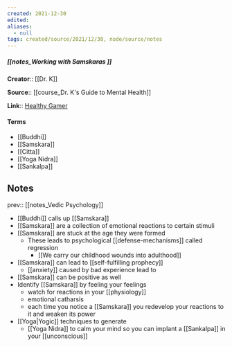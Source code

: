 ```yaml
---
created: 2021-12-30 
edited: 
aliases:
  - null
tags: created/source/2021/12/30, node/source/notes
---
```


##### [[notes_Working with Samskaras ]]
**Creator**:: [[Dr. K]]
 
**Source**:: [[course_Dr. K's Guide to Mental Health]]

**Link**:: [Healthy Gamer](https://coaching.healthygamer.gg/guide/lessons/working-with-samskaras)

#### Terms
- [[Buddhi]]
- [[Samskara]]
- [[Citta]]
- [[Yoga Nidra]]
- [[Sankalpa]]

## Notes
prev:: [[notes_Vedic Psychology]]
- [[Buddhi]] calls up [[Samskara]]
- [[Samskara]] are a collection of emotional reactions to certain stimuli
- [[Samskara]] are stuck at the age they were formed
	- These leads to psychological [[defense-mechanisms]] called regression
		- [[We carry our childhood wounds into adulthood]]
- [[Samskara]] can lead to [[self-fulfilling prophecy]]
	- [[anxiety]] caused by bad experience lead to 
- [[Samskara]] can be positive as well
- Identify [[Samskara]] by feeling your feelings
	- watch for reactions in your [[physiology]] 
	- emotional catharsis
	- each time you notice a [[Samskara]] you redevelop your reactions to it and weaken its power
- [[Yoga|Yogic]] techniques to generate 
	- [[Yoga Nidra]] to calm your mind so you can implant a [[Sankalpa]] in your [[unconscious]]